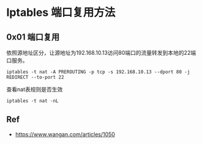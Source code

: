 # Iptables 端口复用方法

## 0x01 端口复用

依照源地址区分，让源地址为192.168.10.13访问80端口的流量转发到本地的22端口服务。    
```
iptables -t nat -A PREROUTING -p tcp -s 192.168.10.13 --dport 80 -j REDIRECT --to-port 22
```
查看nat表规则是否生效
```
iptables -t nat -nL

```
## Ref
 - https://www.wangan.com/articles/1050

